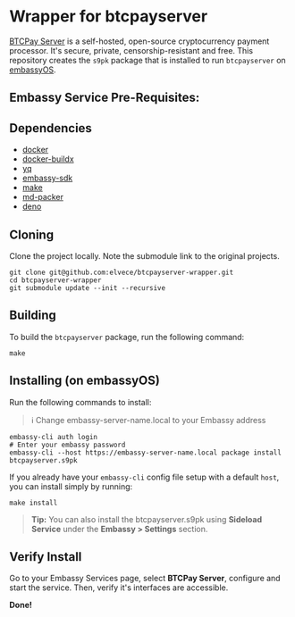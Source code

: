 # Wrapper for btcpayserver

[BTCPay Server](https://btcpayserver.org/) is a self-hosted, open-source cryptocurrency payment processor. It's secure, private, censorship-resistant and free. This repository creates the `s9pk` package that is installed to run `btcpayserver` on [embassyOS](https://github.com/Start9Labs/embassy-os/).

## Embassy Service Pre-Requisites: 

## Dependencies

- [docker](https://docs.docker.com/get-docker)
- [docker-buildx](https://docs.docker.com/buildx/working-with-buildx/)
- [yq](https://mikefarah.gitbook.io/yq)
- [embassy-sdk](https://github.com/Start9Labs/embassy-os/blob/master/backend/install-sdk.sh)
- [make](https://www.gnu.org/software/make/)
- [md-packer](https://github.com/Start9Labs/md-packer)
- [deno](https://deno.land/)

## Cloning

Clone the project locally. Note the submodule link to the original projects. 

```
git clone git@github.com:elvece/btcpayserver-wrapper.git
cd btcpayserver-wrapper
git submodule update --init --recursive
```

## Building

To build the `btcpayserver` package, run the following command:

```
make
```

## Installing (on embassyOS)

Run the following commands to install:

> :information_source: Change embassy-server-name.local to your Embassy address

```
embassy-cli auth login
# Enter your embassy password
embassy-cli --host https://embassy-server-name.local package install btcpayserver.s9pk
```

If you already have your `embassy-cli` config file setup with a default `host`,
you can install simply by running:

```
make install
```

> **Tip:** You can also install the btcpayserver.s9pk using **Sideload Service** under
the **Embassy > Settings** section.

## Verify Install

Go to your Embassy Services page, select **BTCPay Server**, configure and start the service. Then, verify it's interfaces are accessible.

**Done!** 